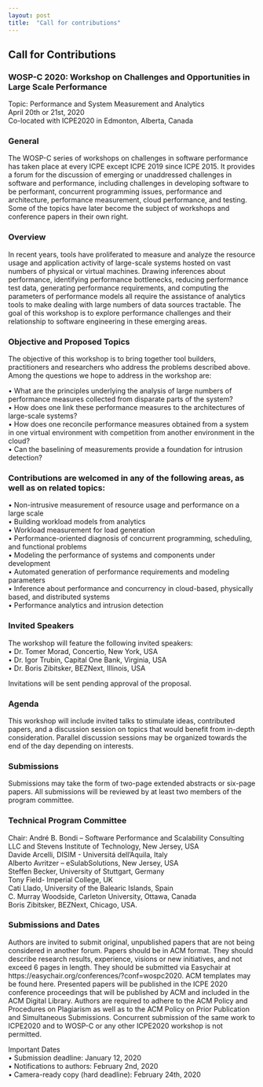 ```yaml
---
layout: post
title:  "Call for contributions"
---
```

<h2>Call for Contributions</h2>
<h3>WOSP-C 2020: Workshop on Challenges and Opportunities in Large Scale Performance</h3>
<p>Topic: Performance and System Measurement and Analytics</br>
April 20th or 21st, 2020</br>
Co-located with ICPE2020 in Edmonton, Alberta, Canada</p>
<h3>General</h3>
<p>The WOSP-C series of workshops on challenges in software performance has taken place at every ICPE except ICPE 2019 since ICPE 2015. It provides a forum for the discussion of emerging or unaddressed challenges in software and performance, including challenges in developing software to be performant, concurrent programming issues, performance and architecture, performance measurement, cloud performance, and testing. Some of the topics have later become the subject of workshops and conference papers in their own right.</p>
<h3>Overview</h3>
<p>In recent years, tools have proliferated to measure and analyze the resource usage and application activity of large-scale systems hosted on vast numbers of physical or virtual machines. Drawing inferences about performance, identifying performance bottlenecks, reducing performance test data, generating performance requirements, and computing the parameters of performance models all require the assistance of analytics tools to make dealing with large numbers of data sources tractable. The goal of this workshop is to explore performance challenges and their relationship to software engineering in these emerging areas.</p>

<h3>Objective and Proposed Topics</h3>
<p>The objective of this workshop is to bring together tool builders, practitioners and researchers who address the problems described above. Among the questions we hope to address in the workshop are:</p>
<p>
•	What are the principles underlying the analysis of large numbers of performance measures collected from disparate parts of the system?</br>
•	How does one link these performance measures to the architectures of large-scale systems?</br>
•	How does one reconcile performance measures obtained from a system in one virtual environment with competition from another environment in the cloud?</br>
•	Can the baselining of measurements provide a foundation for intrusion detection?
</p>

<h3>Contributions are welcomed in any of the following areas, as well as on related topics:</h3>
<p>
•	Non-intrusive measurement of resource usage and performance on a large scale</br>
•	Building workload models from analytics</br>
•	Workload measurement for load generation</br>
•	Performance-oriented diagnosis of concurrent programming, scheduling, and functional problems</br>
•	Modeling the performance of systems and components under development</br>
•	Automated generation of performance requirements and modeling parameters</br>
•	Inference about performance and concurrency in cloud-based, physically based, and distributed systems</br>
•	Performance analytics and intrusion detection
</p>
<h3>Invited Speakers</h3>
<p>The workshop will feature the following invited speakers:</br>
•	Dr. Tomer Morad, Concertio, New York, USA</br>
•	Dr. Igor Trubin, Capital One Bank, Virginia, USA</br>
•	Dr. Boris Zibitsker, BEZNext, Illinois, USA</br>

Invitations will be sent pending approval of the proposal.</p>

<h3>Agenda</h3>
<p>This workshop will include invited talks to stimulate ideas, contributed papers, and a discussion session on topics that would benefit from in-depth consideration.  Parallel discussion sessions may be organized towards the end of the day depending on interests.</p>

<h3>Submissions</h3>
<p>Submissions may take the form of two-page extended abstracts or six-page papers. All submissions will be reviewed by at least two members of the program committee.</p>

<h3>Technical Program Committee</h3>
<p>Chair: André B. Bondi – Software Performance and Scalability Consulting LLC and Stevens Institute of Technology, New Jersey, USA</br>
Davide Arcelli, DISIM - Universitá dell’Aquila, Italy</br>
Alberto Avritzer – eSulabSolutions, New Jersey, USA</br>
Steffen Becker, University of Stuttgart, Germany</br>
Tony Field- Imperial College, UK</br>
Cati Llado, University of the Balearic Islands, Spain</br>
C. Murray Woodside, Carleton University, Ottawa, Canada</br>
Boris Zibitsker, BEZNext, Chicago, USA.</br></p>

<h3>Submissions and Dates</h3>
<p>Authors are invited to submit original, unpublished papers that are not being considered in another forum. Papers should be in ACM format. They should describe research results, experience, visions or new initiatives, and not exceed 6 pages in length. They should be submitted via Easychair at https://easychair.org/conferences/?conf=wospc2020.  ACM templates may be found here. Presented papers will be published in the ICPE 2020 conference proceedings that will be published by ACM and included in the ACM Digital Library. Authors are required to adhere to the ACM Policy and Procedures on Plagiarism  as well as to the ACM Policy on Prior Publication and Simultaneous Submissions. Concurrent submission of the same work to ICPE2020 and to WOSP-C or any other ICPE2020 workshop is not permitted.</p>

<p>Important Dates</br>
•	Submission deadline: January 12, 2020</br>
•	Notifications to authors: February 2nd, 2020</br>
•	Camera-ready copy (hard deadline): February 24th, 2020
</p>